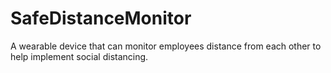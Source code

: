 # SafeDistanceMonitor
A wearable device that can monitor employees distance from each other to help implement social distancing.
